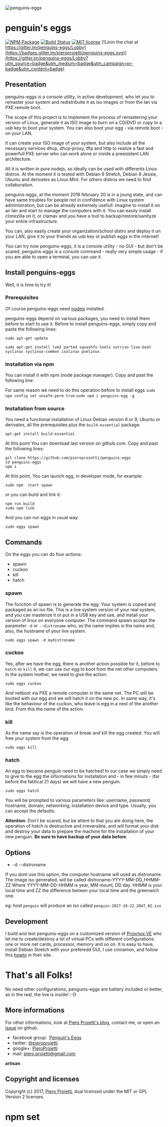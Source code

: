 
![penguins-eggs](https://github.com/pieroproietti/penguins-eggs/assets/penguins-eggs.png?raw=true)
# penguin's eggs

[![NPM Package](https://img.shields.io/npm/v/penguins-eggs.svg?style=flat)](https://npmjs.org/package/penguins-eggs "View this project on npm")
[![Build Status](https://travis-ci.org/pieroproietti/penguins-eggs.svg?branch=master)](https://travis-ci.org/pieroproietti/penguins-eggs)
[![MIT license](http://img.shields.io/badge/license-MIT-brightgreen.svg)](http://opensource.org/licenses/MIT)
[![Join the chat at https://gitter.im/penguins-eggs/Lobby](https://badges.gitter.im/pieroproietti/penguins-eggs.svg)](https://gitter.im/penguins-eggs/Lobby?utm_source=badge&utm_medium=badge&utm_campaign=pr-badge&utm_content=badge)


## Presentation
penguins-eggs is a console utility, in active development, who let you to
remaster your system and redistribuite it as iso images or from the lan via PXE
remote boot.

The scope of this project is to implement the process of remastering your
version of Linux, generate it as ISO image to burn on a CD/DVD or copy to a usb
key to boot your system. You can also boot your egg - via remote boot - on your
LAN.

It can create your ISO image of your system, but also include all the necessary
services dhcp, dhcp-proxy, tftp and http to realize a fast and powerfull PXE
server who can work alone or inside a preesistent LAN architecture.

All it is written in pure nodejs, so ideally can be used with differents Linux
distros. At the moment it is tested with Debian 9 Stretch, Debian 8 Jessie,
Ubuntu and derivates as Linux Mint. For others distros we need to find
collaboration.

penguins-eggs, at the moment 2018 february 20 is in a joung state, and can have
same troubles for people not in confidence with Linux system administration, but
can be already extremely usefull: imagine to install it on an lan and start to
manage the computers with it. You can easily install clonezilla on it, or clamav
and you have a tool to backup/restore/sanityze your entire infrastructure.

You can, also easily create your organization/school distro and deploy it on your
LAN, give it to your friends as usb key or publish eggs in the internet!

You can try now penguins-eggs, it is a console utility - no GUI - but don't be
scared, penguins-eggs is a console command - really very simple usage - if you
are able to open a terminal, you can use it.

## Install penguins-eggs
Well, it is time to try it!

### Prerequisites
Of course penguins-eggs need [nodejs](https://nodejs.org/en/download/package-manager/) installed.

penguins-eggs depend on various packages, you need to install them before to
start to use it. Before to install penguins-eggs, simply copy and paste the
following lines:

```sudo apt-get update```

```sudo apt-get install lvm2 parted squashfs-tools xorriso live-boot syslinux syslinux-common isolinux pxelinux```

### Installation via npm
You can install it with npm (node package manager). Copy and past the following line:

For same reason we need to do this operation before to install eggs
```sudo npm config set unsafe-perm true```
```sudo npm i penguins-egg -g```


### Installation from source
You need a functional installation of Linux Debian version 8 or 9,
Ubuntu or derivates, all the prerequisites plus the ``build-essential`` package.

```apt-get install build-essential```

At this point You can download last version on github.com. Copy and past the
following lines:

```
git clone https://github.com/pieroproietti/penguins-eggs
cd penguins-eggs
npm i
```

At this point, You can launch egg, in developer mode, for example:

```sudo npm  start spawn```

or you can build and link it:

```
npm run build
sudo npm link
```
And you can run eggs in usual way:

```sudo eggs spawn```

## Commands
On the eggs you can do four actions:
* spawn
* cuckoo
* kill
* hatch

### spawn
The function of spawn is to generate the egg. Your system is copied and packaged
as an iso file. This is a live system version of your real system, and you can
masterize it or put in a USB key and use, and install your version of linux on
everyone computer. The command spawn accept the parameter ```-d``` or
```--distroname``` who, as the name implies is the name and, also, the hostname
of your live system.

```sudo eggs spawn -d mydistroname```

### cuckoo
Yes, after we have the egg, there is another action possible for it, before to
``hatch`` or ``kill`` it, we can use our egg to boot from the net other computers.
In the system mother, we need to give the action:

```sudo eggs cuckoo```

And netboot via PXE a remote computer in the same net. The PC will be booted with
our egg and we will hatch it on the new pc. In same way, it's like the behaviour
of the cuckoo, who leave is egg in a nest of the another bird. From this the
name of the action.

### kill
As the name say is the operation of break and kill the egg created. You will
free your system from the egg.

```sudo eggs kill```

### hatch
An egg to became penguin need to be hatched! In our case we simply need to give
to the egg the informations for installation and - in few minuts - (far
  before the fatitical 21 days) we will have a new penguin.

```sudo eggs hatch```

You will be prompted to various parameters like: username, password, hostname,
domain, networking, installation device and type. Usually, you can accept the
defaults.

**Attention**: Don't be scared, but be attent to that you are doing here,
the operation of hatch is destructive and irreversible, and will format your
disk and destroy your data to prepare the machine for the installation of your
new penguin. **Be sure to have backup of your data before**.


## Options
* -d --distroname <distroname>

If you dont use this option, the computer hostname will used as distroname.
The image iso generated, will be called distroname-YYYY-MM-DD_HHMM-ZZ
Where YYYY-MM-DD-HHMM is year, MM mount, DD day. HHMM is your local time and
ZZ the difference betwen your local time and the greenwich one.

eg: host ``penguin`` will produce an iso called ``penguin-2017-10-22_2047_02.iso``


## Development
I build and test penguins-eggs on a customized version of
[Proxmox VE](https://pve.proxmox.com/wiki/Main_Page) who let me to  create/destroy
a lot of virtual PCs with different configurations: one or more net cards,
processor, memory and so on. It is easy to have, install Debian Stretch
with your preferedd GUI, I use cinnamon, and follow this
[howto](https://pve.proxmox.com/wiki/Install_Proxmox_VE_on_Debian_Stretch) in their site.

# That's all Folks!
No need other configurations, penguins-eggs are battery included or better, as
in the real, the live is inside! :-D

## More informations
For other informations, look at [Piero Proietti's blog](http://pieroproietti.github.com),
contact me, or open an [issue](https://github.com/pieroproietti/penguins-eggs/issues) on github.

* facebook group:  [Penguin's Eggs](https://www.facebook.com/groups/128861437762355/)
* twitter: [@pieroproietti](https://twitter.com/pieroproietti)
* google+: [PieroProietti](https://plus.google.com/+PieroProietti)
* mail: piero.proietti@gmail.com

**artisan**

## Copyright and licenses
Copyright (c) 2017, [Piero Proietti](http://pieroproietti.github.com), dual licensed under the MIT or GPL Version 2 licenses.


# npm set
